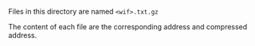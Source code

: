 Files in this directory are named `<wif>.txt.gz`

The content of each file are the corresponding address and compressed address.